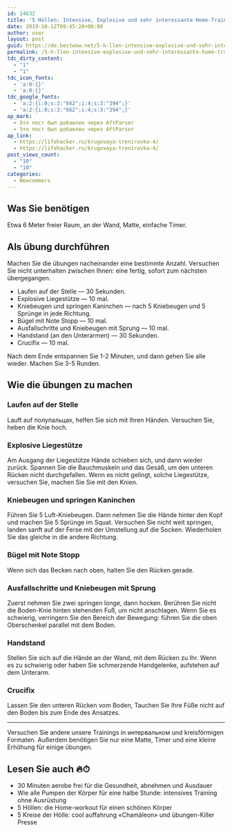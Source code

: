 ```yaml
---
id: 14632
title: '5 Höllen: Intensive, Explosive und sehr interessante Home-Training'
date: 2019-10-12T09:45:20+00:00
author: user
layout: post
guid: https://de.bestwow.net/5-h-llen-intensive-explosive-und-sehr-interessante-home-training/
permalink: /5-h-llen-intensive-explosive-und-sehr-interessante-home-training/
tdc_dirty_content:
  - "1"
  - "1"
tdc_icon_fonts:
  - 'a:0:{}'
  - 'a:0:{}'
tdc_google_fonts:
  - 'a:2:{i:0;s:3:"662";i:4;s:3:"394";}'
  - 'a:2:{i:0;s:3:"662";i:4;s:3:"394";}'
ap_mark:
  - Это пост был добавлен через AftParser
  - Это пост был добавлен через AftParser
ap_link:
  - https://lifehacker.ru/krugovaya-trenirovka-4/
  - https://lifehacker.ru/krugovaya-trenirovka-4/
post_views_count:
  - "10"
  - "10"
categories:
  - Newcommers
---
```

## Was Sie benötigen

Etwa 6 Meter freier Raum, an der Wand, Matte, einfache Timer.

## Als übung durchführen

Machen Sie die übungen nacheinander eine bestimmte Anzahl. Versuchen Sie nicht unterhalten zwischen Ihnen: eine fertig, sofort zum nächsten übergegangen.

  * Laufen auf der Stelle — 30 Sekunden.
  * Explosive Liegestütze — 10 mal.
  * Kniebeugen und springen Kaninchen — nach 5 Kniebeugen und 5 Sprünge in jede Richtung.
  * Bügel mit Note Stopp — 10 mal.
  * Ausfallschritte und Kniebeugen mit Sprung — 10 mal.
  * Handstand (an den Unterarmen) — 30 Sekunden.
  * Crucifix — 10 mal.

Nach dem Ende entspannen Sie 1-2 Minuten, und dann gehen Sie alle wieder. Machen Sie 3-5 Runden.

## Wie die übungen zu machen

### Laufen auf der Stelle

<div>
</div>

Lauft auf полупальцах, helfen Sie sich mit Ihren Händen. Versuchen Sie, heben die Knie hoch.

### Explosive Liegestütze

<div>
</div>

Am Ausgang der Liegestütze Hände schieben sich, und dann wieder zurück. Spannen Sie die Bauchmuskeln und das Gesäß, um den unteren Rücken nicht durchgefallen. Wenn es nicht gelingt, solche Liegestütze, versuchen Sie, machen Sie Sie mit den Knien.

### Kniebeugen und springen Kaninchen

<div>
</div>

Führen Sie 5 Luft-Kniebeugen. Dann nehmen Sie die Hände hinter den Kopf und machen Sie 5 Sprünge im Squat. Versuchen Sie nicht weit springen, landen sanft auf der Ferse mit der Umstellung auf die Socken. Wiederholen Sie das gleiche in die andere Richtung.

### Bügel mit Note Stopp

<div>
</div>

Wenn sich das Becken nach oben, halten Sie den Rücken gerade.

### Ausfallschritte und Kniebeugen mit Sprung

<div>
</div>

Zuerst nehmen Sie zwei springen longe, dann hocken. Berühren Sie nicht die Boden-Knie hinten stehenden Fuß, um nicht anschlagen. Wenn Sie es schwierig, verringern Sie den Bereich der Bewegung: führen Sie die oben Oberschenkel parallel mit dem Boden.

### Handstand

<div>
</div>

Stellen Sie sich auf die Hände an der Wand, mit dem Rücken zu Ihr. Wenn es zu schwierig oder haben Sie schmerzende Handgelenke, aufstehen auf dem Unterarm.  


<div>
</div>

### Crucifix

<div>
</div>

Lassen Sie den unteren Rücken vom Boden, Tauchen Sie Ihre Füße nicht auf den Boden bis zum Ende des Ansatzes.

* * *

Versuchen Sie andere unsere Trainings in интервальном und kreisförmigen Formaten. Außerdem benötigen Sie nur eine Matte, Timer und eine kleine Erhöhung für einige übungen.

<div>
  <h2 class="read-also__title">
    <span>Lesen Sie auch</span> <span>🔥⏱ </span>
  </h2>
  
  <ul class="read-also__list">
    <li>
      30 Minuten aerobe frei für die Gesundheit, abnehmen und Ausdauer
    </li>
    <li>
      Wie alle Pumpen der Körper für eine halbe Stunde: intensives Training ohne Ausrüstung
    </li>
    <li>
      5 Höllen: die Home-workout für einen schönen Körper
    </li>
    <li>
      5 Kreise der Hölle: cool auffahrung «Chamäleon» und übungen-Killer Presse
    </li>
  </ul>
</div>